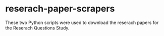 # reserach-paper-scrapers

These two Python scripts were used to download the reserach papers for the Reserach Questions Study. 
